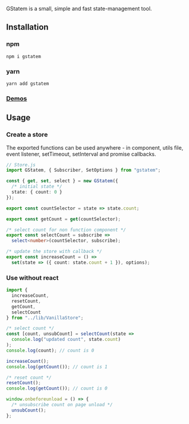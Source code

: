 GStatem is a small, simple and fast state-management tool.

## Installation
### npm
```shell
npm i gstatem
```

### yarn
```shell
yarn add gstatem
```

### [Demos](https://gstatem.netlify.app/?path=/docs/vanilla-basic-usage--page)

## Usage

### Create a store

The exported functions can be used anywhere - in component, utils file, event listener, setTimeout, setInterval and promise callbacks.

```typescript jsx
// Store.js
import GStatem, { Subscriber, SetOptions } from "gstatem";

const { get, set, select } = new GStatem({
  /* initial state */
  state: { count: 0 }
});

export const countSelector = state => state.count;

export const getCount = get(countSelector);

/* select count for non function component */
export const selectCount = subscribe =>
  select<number>(countSelector, subscribe);

/* update the store with callback */
export const increaseCount = () =>
  set(state => ({ count: state.count + 1 }), options);
```

### Use without react
```typescript jsx
import {
  increaseCount,
  resetCount,
  getCount,
  selectCount
} from "../lib/VanillaStore";

/* select count */
const [count, unsubCount] = selectCount(state =>
  console.log("updated count", state.count)
);
console.log(count); // count is 0

increaseCount();
console.log(getCount()); // count is 1

/* reset count */
resetCount();
console.log(getCount()); // count is 0

window.onbeforeunload = () => {
  /* unsubscribe count on page unload */
  unsubCount();
};
```